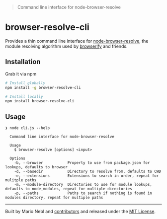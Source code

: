 > Command line interface for node-browser-resolve

# browser-resolve-cli

Provides a thin command line interface for
[node-browser-resolve](https://github.com/defunctzombie/node-browser-resolve),
the module resolving algorithm used by  [browserify](https://github.com/substack/node-browserify)
and friends.

## Installation

Grab it via npm

```bash
# Install globally
npm install -g browser-resolve-cli

# Install locally
npm install browser-resolve-cli
```

## Usage

```
❯ node cli.js --help

  Command line interface for node-browser-resolve

  Usage
  	$ browser-resolve [options] <input>

  Options
  	-b, --browser           Property to use from package.json for lookups, defaults to browser
  	-d, --basedir           Directory to resolve from, defaults to CWD
  	-e, --extensions        Extensions to search in order, repeat for mulitple paths
  	-m, --module-directory  Directories to use for module lookups, defaults to node_modules, repeat for multiple directories
  	-p, --paths             Paths to search if nothing is found in modules directory, repeat for multiple paths
```

---
Built by Mario Nebl and [contributors](./documentation/contributors.md) and released under the [MIT License](./license.md).

